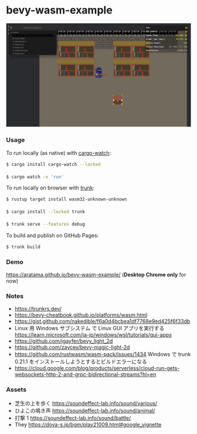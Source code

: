 # bevy-wasm-example

![screenshot](screenshot.png)

### Usage

To run locally (as native) with [cargo-watch](https://github.com/watchexec/cargo-watch):

```bash
$ cargo install cargo-watch --locked

$ cargo watch -x 'run'
```

To run locally on browser with [trunk](https://trunkrs.dev/):

```bash
$ rustup target install wasm32-unknown-unknown

$ cargo install --locked trunk

$ trunk serve --features debug
```

To build and publish on GitHub Pages:

```bash
$ trunk build
```

### Demo

https://aratama.github.io/bevy-wasm-example/ (**Desktop Chrome only** for now)

### Notes

- https://trunkrs.dev/
- https://bevy-cheatbook.github.io/platforms/wasm.html
- https://gist.github.com/nakedible/f6a0d4bcbea1df7768e9ed425f6f33db
- Linux 用 Windows サブシステム で Linux GUI アプリを実行する https://learn.microsoft.com/ja-jp/windows/wsl/tutorials/gui-apps
- https://github.com/jgayfer/bevy_light_2d
- https://github.com/zaycev/bevy-magic-light-2d
- https://github.com/rustwasm/wasm-pack/issues/1434 Windows で trunk 0.21.1 をインストールしようとするとビルドエラーになる
- https://cloud.google.com/blog/products/serverless/cloud-run-gets-websockets-http-2-and-grpc-bidirectional-streams?hl=en

### Assets

- 芝生の上を歩く https://soundeffect-lab.info/sound/various/
- ひよこの鳴き声 https://soundeffect-lab.info/sound/animal/
- 打撃 1 https://soundeffect-lab.info/sound/battle/
- They https://dova-s.jp/bgm/play21009.html#google_vignette
